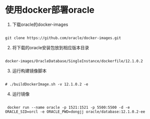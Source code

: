 # 使用docker部署oracle

1. 下载oracle的docker-images

```

git clone https://github.com/oracle/docker-images.git

```

2. 将下载的oracle安装包放到相应版本目录

```

docker-images/OracleDatabase/SingleInstance/dockerfile/12.1.0.2

```

3. 运行构建镜像脚本

```

# ./buildDockerImage.sh -v 12.1.0.2 -e

```

4. 运行镜像

```

 docker run --name oracle -p 1521:1521 -p 5500:5500 -d -e ORACLE_SID=orcl -e ORACLE_PWD=dongjj oracle/database:12.1.0.2-ee

 ```
